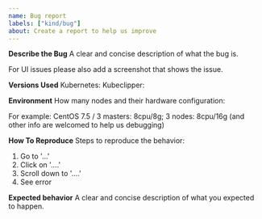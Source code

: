 ```yaml
---
name: Bug report
labels: ["kind/bug"]
about: Create a report to help us improve
---
```


<!--
You don't need to remove this comment section, it's invisible on the issues page.

## General remarks

* Attention, please fill out this issues form using English!
* 注意！GitHub Issue 请使用英文
-->

**Describe the Bug**
A clear and concise description of what the bug is.

For UI issues please also add a screenshot that shows the issue.

**Versions Used**
Kubernetes:
Kubeclipper:


**Environment**
How many nodes and their hardware configuration:

For example: CentOS 7.5 / 3 masters:  8cpu/8g; 3 nodes: 8cpu/16g
(and other info are welcomed to help us debugging)

**How To Reproduce**
Steps to reproduce the behavior:
1. Go to '...'
2. Click on '....'
3. Scroll down to '....'
4. See error

**Expected behavior**
A clear and concise description of what you expected to happen.